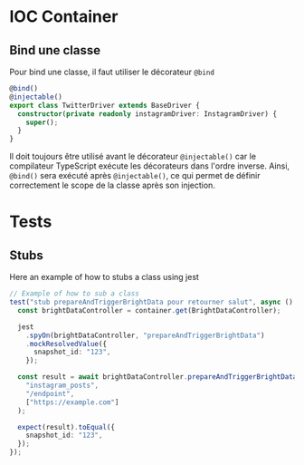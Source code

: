 # IOC Container

## Bind une classe 
Pour bind une classe, il faut utiliser le décorateur `@bind`

```typescript
@bind()
@injectable()
export class TwitterDriver extends BaseDriver {
  constructor(private readonly instagramDriver: InstagramDriver) {
    super();
  }
}
```
Il doit toujours être utilisé avant le décorateur `@injectable()` car le compilateur TypeScript exécute les décorateurs dans l'ordre inverse. Ainsi, `@bind()` sera exécuté après `@injectable()`, ce qui permet de définir correctement le scope de la classe après son injection.


# Tests

## Stubs


Here an example of how to stubs a class using jest
```ts
// Example of how to sub a class
test("stub prepareAndTriggerBrightData pour retourner salut", async () => {
  const brightDataController = container.get(BrightDataController);

  jest
    .spyOn(brightDataController, "prepareAndTriggerBrightData")
    .mockResolvedValue({
      snapshot_id: "123",
    });

  const result = await brightDataController.prepareAndTriggerBrightData(
    "instagram_posts",
    "/endpoint",
    ["https://example.com"]
  );

  expect(result).toEqual({
    snapshot_id: "123",
  });
});

```